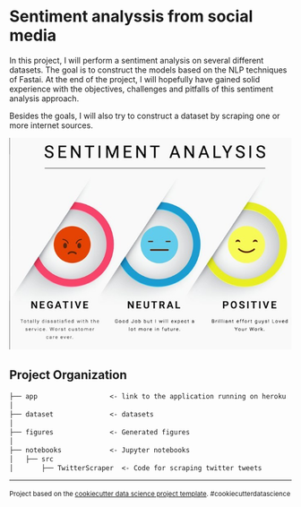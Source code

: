 Sentiment analyssis from social media
==============================

In this project, I will perform a sentiment analysis on several different datasets. The goal is to construct the models based on the NLP techniques of Fastai. At the end of the project, I will hopefully have gained solid experience with the objectives, challenges and pitfalls of this sentiment analysis approach. 

Besides the goals, I will also try to construct a dataset by scraping one or more internet sources.

![sentiment](figures/sentiment-fig.jpg)

Project Organization
------------
    
    ├── app                	 <- link to the application running on heroku 
    │
    ├── dataset            	 <- datasets
    │
    ├── figures            	 <- Generated figures  
    │
    ├── notebooks          	 <- Jupyter notebooks 
    │   ├── src
    │       ├── TwitterScraper  <- Code for scraping twitter tweets
   
--------

<p><small>Project based on the <a target="_blank" href="https://drivendata.github.io/cookiecutter-data-science/">cookiecutter data science project template</a>. #cookiecutterdatascience</small></p>
